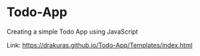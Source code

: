 # Todo-App
Creating a simple Todo App using JavaScript

Link: https://drakuras.github.io/Todo-App/Templates/index.html

